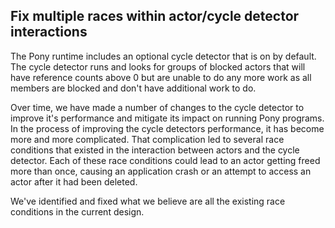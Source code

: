 ## Fix multiple races within actor/cycle detector interactions

The Pony runtime includes an optional cycle detector that is on by default. The cycle detector runs and looks for groups of blocked actors that will have reference counts above 0 but are unable to do any more work as all members are blocked and don't have additional work to do.

Over time, we have made a number of changes to the cycle detector to improve it's performance and mitigate its impact on running Pony programs. In the process of improving the cycle detectors performance, it has become more and more complicated. That complication led to several race conditions that existed in the interaction between actors and the cycle detector. Each of these race conditions could lead to an actor getting freed more than once, causing an application crash or an attempt to access an actor after it had been deleted.

We've identified and fixed what we believe are all the existing race conditions in the current design.
